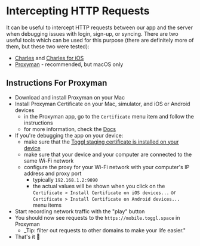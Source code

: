 # Intercepting HTTP Requests

It can be useful to intercept HTTP requests between our app and the server when debugging issues with login, sign-up, or syncing. There are two useful tools which can be used for this purpose (there are definitely more of them, but these two were tested):
- [Charles](https://www.charlesproxy.com/) and [Charles for iOS](https://www.charlesproxy.com/documentation/ios/)
- [Proxyman](https://proxyman.io/) - recommended, but macOS only

## Instructions For Proxyman

- Download and install Proxyman on your Mac
- Install Proxyman Certificate on your Mac, simulator, and iOS or Android devices
    - in the Proxyman app, go to the `Certificate` menu item and follow the instructions
    - for more information, check the [Docs](https://docs.proxyman.io/debug-devices/macos)
- If you're debugging the app on your device:
    - make sure that the [Toggl staging certificate is installed on your device](../certificate.md)
    - make sure that your device and your computer are connected to the same Wi-Fi network
    - configure the proxy for your Wi-Fi network with your computer's IP address and proxy port
        - typically `192.168.1.2:9090`
        - the actual values will be shown when you click on the `Certificate > Install Certificate on iOS devices...` or `Certificate > Install Certificate on Android devices...` menu items
- Start recording network traffic with the "play" button
- You should now see requests to the `https://mobile.toggl.space` in Proxyman
    - _Tip: filter out requests to other domains to make your life easier."
- That's it :tada:
